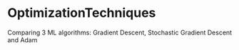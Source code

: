 # OptimizationTechniques
Comparing 3 ML algorithms: Gradient Descent, Stochastic Gradient Descent and Adam

